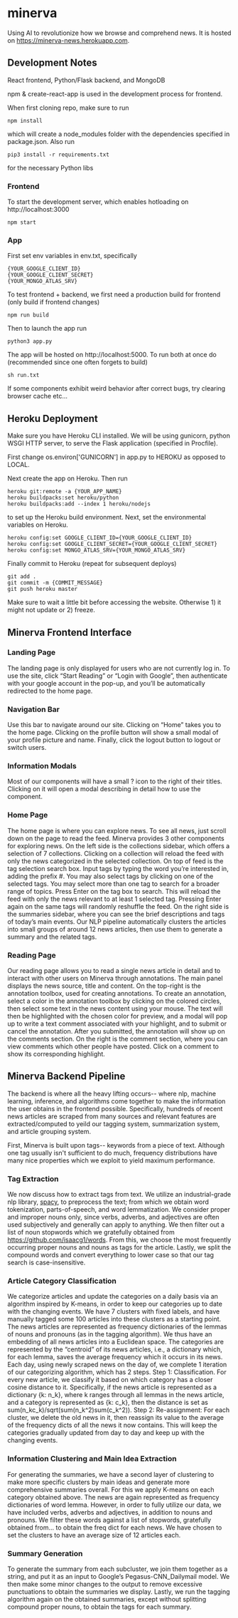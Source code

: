 # minerva
Using AI to revolutionize how we browse and comprehend news. It is hosted on https://minerva-news.herokuapp.com.

## Development Notes
React frontend, Python/Flask backend, and MongoDB

npm & create-react-app is used in the development process for frontend.

When first cloning repo, make sure to run
```
npm install
```
which will create a node_modules folder with the dependencies specified in package.json. Also run
```
pip3 install -r requirements.txt
```
for the necessary Python libs

### Frontend
To start the development server, which enables hotloading on http://localhost:3000
```
npm start
```

### App
First set env variables in env.txt, specifically
```
{YOUR_GOOGLE_CLIENT_ID}
{YOUR_GOOGLE_CLIENT_SECRET}
{YOUR_MONGO_ATLAS_SRV}
```
To test frontend + backend, we first need a production build for frontend (only build if frontend changes)
```
npm run build
```
Then to launch the app run
```
python3 app.py
```
The app will be hosted on http://localhost:5000. To run both at once do (recommended since one often forgets to build)
```
sh run.txt
```
If some components exhibit weird behavior after correct bugs, try clearing browser cache etc...

## Heroku Deployment
Make sure you have Heroku CLI installed. We will be using gunicorn, python WSGI HTTP server,
to serve the Flask application (specified in Procfile).

First change os.environ['GUNICORN'] in app.py to HEROKU as opposed to LOCAL.

Next create the app on Heroku. Then run
```
heroku git:remote -a {YOUR_APP_NAME}
heroku buildpacks:set heroku/python
heroku buildpacks:add --index 1 heroku/nodejs
```
to set up the Heroku build environment. Next, set the environmental variables on Heroku.
```
heroku config:set GOOGLE_CLIENT_ID={YOUR_GOOGLE_CLIENT_ID}
heroku config:set GOOGLE_CLIENT_SECRET={YOUR_GOOGLE_CLIENT_SECRET}
heroku config:set MONGO_ATLAS_SRV={YOUR_MONGO_ATLAS_SRV}
```
Finally commit to Heroku (repeat for subsequent deploys)
```
git add .
git commit -m {COMMIT_MESSAGE}
git push heroku master
```
Make sure to wait a little bit before accessing the website. Otherwise 1) it might not update or 2) freeze.

## Minerva Frontend Interface

### Landing Page
The landing page is only displayed for users who are not currently log in. To use the site, click “Start Reading” or “Login with Google”, then authenticate with your google account in the pop-up, and you’ll be automatically redirected to the home page.

### Navigation Bar
Use this bar to navigate around our site. Clicking on “Home” takes you to the home page. Clicking on the profile button will show a small modal of your profile picture and name. Finally, click the logout button to logout or switch users.

### Information Modals
Most of our components will have a small ? icon to the right of their titles. Clicking on it will open a modal describing in detail how to use the component.

### Home Page
The home page is where you can explore news. To see all news, just scroll down on the page to read the feed. Minerva provides 3 other components for exploring news. 
On the left side is the collections sidebar, which offers a selection of 7 collections. Clicking on a collection will reload the feed with only the news categorized in the selected collection.
On top of feed is the tag selection search box. Input tags by typing the word you’re interested in, adding the prefix #. You may also select tags by clicking on one of the selected tags. You may select more than one tag to search for a broader range of topics. Press Enter on the tag box to search. This will reload the feed with only the news relevant to at least 1 selected tag. Pressing Enter again on the same tags will randomly reshuffle the feed.
On the right side is the summaries sidebar, where you can see the brief descriptions and tags of today’s main events. Our NLP pipeline automatically clusters the articles into small groups of around 12 news articles, then use them to generate a summary and the related tags.

### Reading Page
Our reading page allows you to read a single news article in detail and to interact with other users on Minerva through annotations. The main panel displays the news source, title and content. 
On the top-right is the annotation toolbox, used for creating annotations. To create an annotation, select a color in the annotation toolbox by clicking on the colored circles, then select some text in the news content using your mouse. The text will then be highlighted with the chosen color for preview, and a modal will pop up to write a text comment associated with your highlight, and to submit or cancel the annotation. After you submitted, the annotation will show up on the comments section.
On the right is the comment section, where you can view comments which other people have posted. Click on a comment to show its corresponding highlight.

## Minerva Backend Pipeline
The backend is where all the heavy lifting occurs-- where nlp, machine learning, inference, and algorithms
come together to make the information the user obtains in the frontend possible. Specifically, hundreds of recent news
articles are scraped from many sources and relevant features are extracted/computed to yeild our tagging system,
summarization system, and article grouping system.

First, Minerva is built upon tags-- keywords from a piece of text. Although one tag usually isn't sufficient
to do much, frequency distributions have many nice properties which we exploit to yield maximum performance.

### Tag Extraction
We now discuss how to extract tags from text. We utilize an industrial-grade nlp library, [spacy](https://spacy.io/), to preprocess the text; from which we obtain word tokenization, parts-of-speech, and word lemmatization. We consider proper and improper nouns only, since verbs, adverbs, and adjectives are often used subjectively and generally can apply to anything. We then filter out a list of noun stopwords which we gratefully obtained from https://github.com/isaacg1/words. From this, we choose the most frequently occurring proper nouns and nouns as tags for the article. Lastly, we split the compound words and convert everything to lower case so that our tag search is case-insensitive.

### Article Category Classification
We categorize articles and update the categories on a daily basis via an algorithm inspired by K-means, in order to keep our categories up to date with the changing events. We have 7 clusters with fixed labels, and have manually tagged some 100 articles into these clusters as a starting point. The news articles are represented as frequency dictionaries of the lemmas of nouns and pronouns (as in the tagging algorithm).  We thus have an embedding of all news articles into a Euclidean space. The categories are represented by the “centroid” of its news articles, i.e., a dictionary which, for each lemma, saves the average frequency which it occurs in its news. 
Each day, using newly scraped news on the day of, we complete 1 iteration of our categorizing algorithm, which has 2 steps.
Step 1: Classification. 
For every new article, we classify it based on which category has a closer cosine distance to it. Specifically, if the news article is represented as a dictionary {k: n_k}, where k ranges through all lemmas in the news article, and a category is represented as {k: c_k}, then the distance is set as sum(n_kc_k)/sqrt(sum(n_k^2)sum(c_k^2)).
Step 2: Re-assignment:
For each cluster, we delete the old news in it, then reassign its value to the average of the frequency dicts of all the news it now contains. This will keep the categories gradually updated from day to day and keep up with the changing events.

### Information Clustering and Main Idea Extraction
For generating the summaries, we have a second layer of clustering to make more specific clusters by main ideas and generate more comprehensive summaries overall. For this we apply K-means on each category obtained above. The news are again represented as frequency dictionaries of word lemma. However, in order to fully utilize our data, we have included verbs, adverbs and adjectives, in addition to nouns and pronouns. We filter these words against a list of stopwords, gratefully obtained from... to obtain the freq dict for each news. We have chosen to set the clusters to have an average size of 12 articles each.

### Summary Generation
To generate the summary from each subcluster, we join them together as a string, and put it as an input to Google’s Pegasus-CNN_Dailymail model. We then make some minor changes to the output to remove excessive punctuations to obtain the summaries we display. Lastly, we run the tagging algorithm again on the obtained summaries, except without splitting compound proper nouns, to obtain the tags for each summary.
